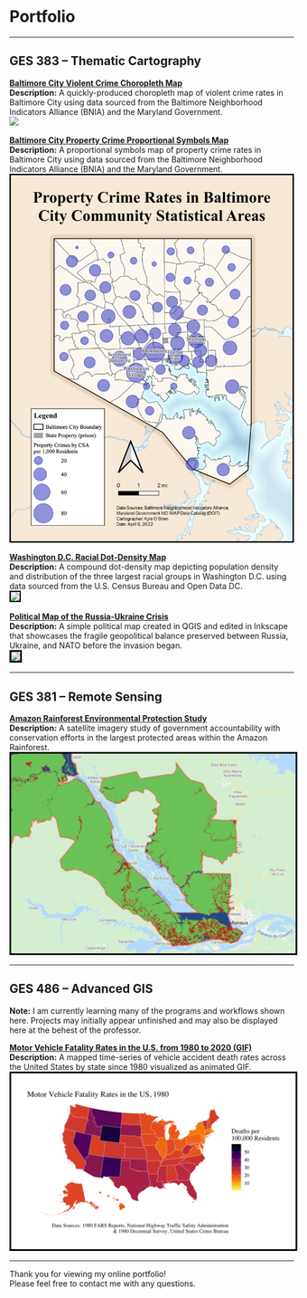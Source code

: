 
# Portfolio

---

## GES  383 – Thematic Cartography 

**[Baltimore City Violent Crime Choropleth Map](/Project383.2/index)** <br>
**Description:** A quickly-produced choropleth map of violent crime rates in Baltimore City using data sourced from the Baltimore Neighborhood Indicators Alliance (BNIA) and the Maryland Government. <br>
[<img src="Project383.2/Lab3ges383.svg?raw=true"/>](/Project383.2/index)

**[Baltimore City Property Crime Proportional Symbols Map](/Project383.4/index)** <br>
**Description:** A proportional symbols map of property crime rates in Baltimore City using data sourced from the Baltimore Neighborhood Indicators Alliance (BNIA) and the Maryland Government. <br>
[<img src="Project383.4/Labwk10ges383.1.png?raw=true"/>](/Project383.4/index)

**[Washington D.C. Racial Dot-Density Map](/Project383.3/index)** <br>
**Description:** A compound dot-density map depicting population density and distribution of the three largest racial groups in Washington D.C. using data sourced from the U.S. Census Bureau and Open Data DC. <br>
[<img style="border:2px solid black;" src="Project383.3/ges383.3.png?raw=true"/>](/Project383.3/index)

**[Political Map of the Russia-Ukraine Crisis](/Project383/index)** <br>
**Description:** A simple political map created in QGIS and edited in Inkscape that showcases the fragile geopolitical balance preserved between Russia, Ukraine, and NATO before the invasion began. <br>
[<img style="border:3px solid black;" src="Project383/ukrainerussiaMAP.svg?raw=true"/>](/Project383/index)

---

## GES  381 – Remote Sensing

**[Amazon Rainforest Environmental Protection Study](/Project381/index)** <br>
**Description:** A satellite imagery study of government accountability with conservation efforts in the largest protected areas within the Amazon Rainforest. <br>
[<img style="border:3px solid black;" src="Project381/Screen Shot 2022-02-14 at 11.14.42 PM.png?raw=true"/>](/Project381/index)

---

## GES  486 – Advanced GIS 

**Note:** I am currently learning many of the programs and workflows shown here. Projects may initially appear unfinished and may also be displayed here at the behest of the professor. <br>

**[Motor Vehicle Fatality Rates in the U.S. from 1980 to 2020 (GIF)](/Project486.3/index)** <br>
**Description:** A mapped time-series of vehicle accident death rates across the United States by state since 1980 visualized as animated GIF. <br>
[<img style="border:3px solid black;" src="Project486.3/P1MotorDeaths.gif?raw=true"/>](/Project486.3/index)

---

Thank you for viewing my online portfolio! <br>
Please feel free to contact me with any questions.
